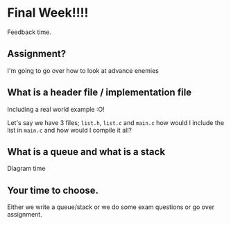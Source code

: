 # Final Week!!!!

Feedback time.

## Assignment?

I'm going to go over how to look at advance enemies

## What is a header file / implementation file

Including a real world example :O!

Let's say we have 3 files; `list.h`, `list.c` and `main.c` how would I include the list in `main.c` and how would I compile it all?

## What is a queue and what is a stack

Diagram time

## Your time to choose.

Either we write a queue/stack or we do some exam questions or go over assignment.


